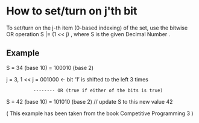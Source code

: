 # How to set/turn on j'th bit 

To set/turn on the j-th item (0-based indexing) of the set,
use the bitwise OR operation S |= (1 << j) , where S is the given Decimal Number .

## Example 

S = 34 (base 10) = 100010         (base 2)

j = 3, 1 << j = 001000           <- bit ‘1’ is shifted to the left 3 times

              -------- OR (true if either of the bits is true)
                   
S = 42 (base 10) = 101010 (base 2) // update S to this new value 42

( This example has been taken from the book Competitive Programming 3 )
